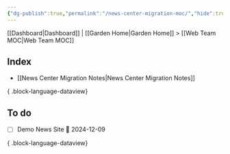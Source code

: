 ```yaml
---
{"dg-publish":true,"permalink":"/news-center-migration-moc/","hide":true,"tags":["WordPress","work"],"created":"2024-08-19T18:53:47.619-07:00","updated":"2024-09-19T08:59:07.817-07:00"}
---
```


[[Dashboard\|Dashboard]] | [[Garden Home\|Garden Home]] > [[Web Team MOC\|Web Team MOC]]

## Index

- [[News Center Migration Notes\|News Center Migration Notes]]

{ .block-language-dataview}

## To do

- [ ] Demo News Site 📅 2024-12-09

{ .block-language-dataview}
